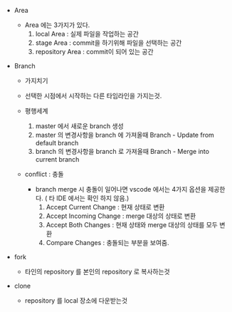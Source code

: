 - Area

  - Area 에는 3가지가 있다.
    1. local Area : 실제 파일을 작업하는 공간
    2. stage Area : commit을 하기위해 파일을 선택하는 공간
    3. repository Area : commit이 되어 있는 공간

- Branch

  - 가지치기
  - 선택한 시점에서 시작하는 다른 타임라인을 가지는것.
  - 평행세계

    1. master 에서 새로운 branch 생성
    2. master 의 변경사항을 branch 에 가져올때 Branch - Update from default branch
    3. branch 의 변경사항을 branch 로 가져올때 Branch - Merge into current branch

  - conflict : 충돌
    - branch merge 시 충돌이 일어나면 vscode 에서는 4가지 옵션을 제공한다. ( 타 IDE 에서는 확인 하지 않음.)
      1. Accept Current Change : 현재 상태로 변환
      2. Accept Incoming Change : merge 대상의 상태로 변환
      3. Accept Both Changes : 현재 상태와 merge 대상의 상태를 모두 변환
      4. Compare Changes : 충돌되는 부분을 보여줌.

- fork

  - 타인의 repository 를 본인의 repository 로 복사하는것

- clone
  - repository 를 local 장소에 다운받는것
